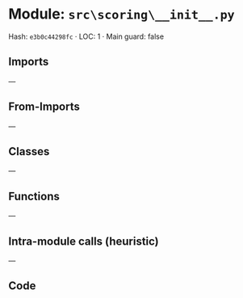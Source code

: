 # Module: `src\scoring\__init__.py`
Hash: `e3b0c44298fc` · LOC: 1 · Main guard: false

## Imports
—

## From-Imports
—

## Classes
—

## Functions
—

## Intra-module calls (heuristic)
—

## Code
```python

```
